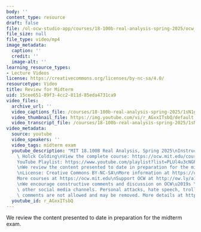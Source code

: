 ```yaml
---
body: ''
content_type: resource
draft: false
file: /ol-ocw-studio-app/courses/18-100b-real-analysis-spring-2025/ocw_18100b-midterm-review-2025mar18_360p_16_9.mp4
file_size: null
file_type: video/mp4
image_metadata:
  caption: ''
  credit: ''
  image-alt: ''
learning_resource_types:
- Lecture Videos
license: https://creativecommons.org/licenses/by-nc-sa/4.0/
resourcetype: Video
title: Review for Midterm
uid: 15cee651-89f3-4cc2-811d-85eda4731ca9
video_files:
  archive_url: ''
  video_captions_file: /courses/18-100b-real-analysis-spring-2025/1sN1gvPhBNpgp0lUNWk64LlareH5o6qRq_transcript.webvtt
  video_thumbnail_file: https://img.youtube.com/vi/r_AGxxITsbQ/default.jpg
  video_transcript_file: /courses/18-100b-real-analysis-spring-2025/1sN1gvPhBNpgp0lUNWk64LlareH5o6qRq_transcript.pdf
video_metadata:
  source: youtube
  video_speakers: ''
  video_tags: midterm exam
  youtube_description: "MIT 18.100B Real Analysis, Spring 2025\nInstructor: Tobias\
    \ Holck Colding\nView the complete course: https://ocw.mit.edu/courses/18-100b-real-analysis-spring-2025/\n\
    YouTube Playlist: https://www.youtube.com/playlist?list=PLUl4u3cNGP62Ie7F_tTAhhXoX5_Cl8meG\n\
    \nWe review the content presented to date in preparation for the midterm exam.\n\
    \nLicense: Creative Commons BY-NC-SA\nMore information at https://ocw.mit.edu/terms\n\
    More courses at https://ocw.mit.edu\nSupport OCW at http://ow.ly/a1If50zVRlQ\n\
    \nWe encourage constructive comments and discussion on OCW\u2019s YouTube and\
    \ other social media channels. Personal attacks, hate speech, trolling, and inappropriate\
    \ comments are not allowed and may be removed. More details at https://ocw.mit.edu/comments.\n"
  youtube_id: r_AGxxITsbQ
---
```

We review the content presented to date in preparation for the midterm exam.